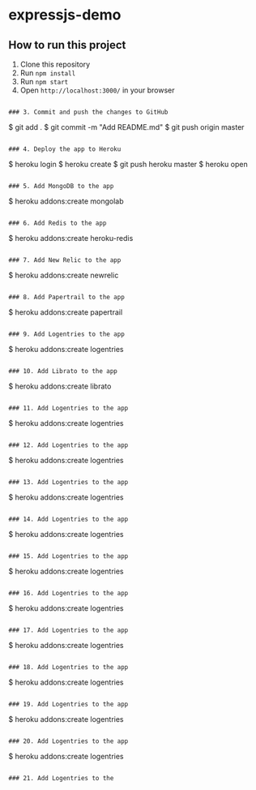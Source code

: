 # expressjs-demo
## How to run this project
1. Clone this repository
2. Run `npm install`
3. Run `npm start`
4. Open `http://localhost:3000/` in your browser
```

### 3. Commit and push the changes to GitHub
```
$ git add .
$ git commit -m "Add README.md"
$ git push origin master
```

### 4. Deploy the app to Heroku
```
$ heroku login
$ heroku create
$ git push heroku master
$ heroku open
```

### 5. Add MongoDB to the app
```
$ heroku addons:create mongolab
```

### 6. Add Redis to the app
```
$ heroku addons:create heroku-redis
```

### 7. Add New Relic to the app
```
$ heroku addons:create newrelic
```

### 8. Add Papertrail to the app
```
$ heroku addons:create papertrail
```

### 9. Add Logentries to the app
```
$ heroku addons:create logentries
```

### 10. Add Librato to the app
```
$ heroku addons:create librato
```

### 11. Add Logentries to the app
```
$ heroku addons:create logentries
```

### 12. Add Logentries to the app
```
$ heroku addons:create logentries
```

### 13. Add Logentries to the app
```
$ heroku addons:create logentries
```

### 14. Add Logentries to the app
```
$ heroku addons:create logentries
```

### 15. Add Logentries to the app
```
$ heroku addons:create logentries
```

### 16. Add Logentries to the app
```
$ heroku addons:create logentries
```

### 17. Add Logentries to the app
```
$ heroku addons:create logentries
```

### 18. Add Logentries to the app
```
$ heroku addons:create logentries
```

### 19. Add Logentries to the app
```
$ heroku addons:create logentries
```

### 20. Add Logentries to the app
```
$ heroku addons:create logentries
```

### 21. Add Logentries to the